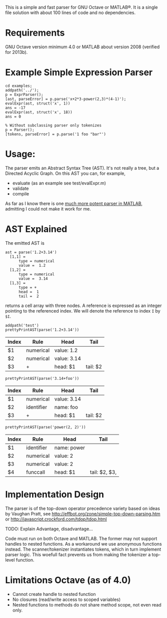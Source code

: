 This is a simple and fast parser for GNU Octave or MATLAB®.
It is a single file solution with about 100 lines of code and no dependencies.

# Requirements
GNU Octave version minimum 4.0 or MATLAB about version 2008 (verified for 2013b).

# Example Simple Expression Parser
```
cd examples;
addpath('../');
p = ExprParser();
[ast, parseError] = p.parse('x+2*3-power(2,3)*(4-1)');
evalExpr(ast, struct('x', 1))
ans = -17
evalExpr(ast, struct('x', 18))
ans = 0

% Without subclassing parser only tokenizes
p = Parser();
[tokens, parseError] = p.parse('1 foo "bar"')
```

# Usage:

The parser emits an Abstract Syntax Tree (AST). It's not really a tree, but a Directed Acyclic Graph.
On this AST you can, for example,
* evaluate (as an example see test/evalExpr.m)
* validate
* compile

As far as I know there is one [much more potent parser in MATLAB](http://www.cs.dartmouth.edu/~mckeeman/cs48/lectures/01_lecture.html), admitting I could not make it work for me.


# AST Explained
The emitted AST is 
```
ast = parse('1.2+3.14')
  [1,1] =
      type = numerical
      value =  1.2
  [1,2] =
      type = numerical
      value =  3.14
  [1,3] =
      type = +
      head =  1
      tail =  2

```
returns a cell array with three nodes. A reference is expressed as an integer pointing to the referenced index.
We will denote the reference to index `I` by `$I`.
```
addpath('test')
prettyPrintAST(parse('1.2+3.14'))
```
| Index | Rule | Head | Tail |
|-------|------|------|------|
| $1 |  numerical | value: 1.2 |
| $2 |  numerical | value: 3.14 |
| $3 |          + | head: $1 | tail: $2 |

```
prettyPrintAST(parse('3.14+foo'))
```

| Index | Rule | Head | Tail |
|-------|------|------|------|
| $1 |  numerical | value: 3.14 |
| $2 | identifier | name: foo |
| $3 |          + | head: $1 | tail: $2 |

```
prettyPrintAST(parse('power(2, 2)'))
```

| Index | Rule | Head | Tail |
|-------|------|------|------|
| $1 | identifier | name: power |
| $2 |  numerical | value: 2 |
| $3 |  numerical | value: 2 |
| $4 |   funccall | head: $1 | tail: $2, $3,  |


# Implementation Design

The parser is of the top-down operator precedence variety based on ideas by Vaughan Pratt, see 
http://effbot.org/zone/simple-top-down-parsing.htm or
http://javascript.crockford.com/tdop/tdop.html

TODO: Explain Advantage, disadvantage...

Code must run on both Octave and MATLAB. The former may not support handles to nested functions.
As a workaround we use anonymous functions instead.
The scanner/tokenizer instantiates tokens, which in turn implement parser logic.
This woefull fact prevents us from making the tokenizer a top-level function.

# Limitations Octave (as of 4.0)

* Cannot create handle to nested function
* No closures (read/write access to scoped variables)
* Nested functions to methods do not share method scope, not even read only.
